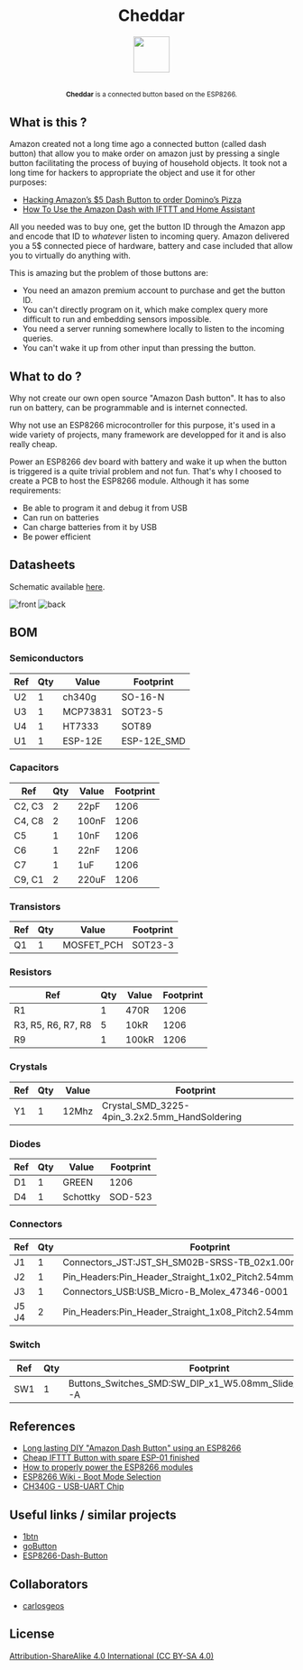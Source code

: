 <h1 align="center">Cheddar</h1>
<h6 align="center">
  <a href="https://en.wikipedia.org/wiki/Cheddar_cheese">
    <img  src="https://upload.wikimedia.org/wikipedia/commons/1/18/Somerset-Cheddar.jpg"
        height="64"
        width="64">
  </a>
</h6>
<p align="center">
<sup>
      <strong>Cheddar</strong> is a connected button based on the ESP8266.
</sup>
<br>

## What is this ?

Amazon created not a long time ago a connected button (called dash button) that allow you to make order on amazon just by pressing a single button facilitating the process of buying of household objects.
It took not a long time for hackers to appropriate the object and use it for other purposes:

  * [Hacking Amazon’s $5 Dash Button to order Domino’s Pizza](https://medium.com/@brody_berson/hacking-amazon-s-5-dash-button-to-order-domino-s-pizza-9d19c9d04646)
  * [How To Use the Amazon Dash with IFTTT and Home Assistant](https://www.youtube.com/watch?v=qZpJ9W0wCks)

All you needed was to buy one, get the button ID through the Amazon app and encode that ID to _whatever_ listen to incoming query.
Amazon delivered you a 5$ connected piece of hardware, battery and case included that allow you to virtually do anything with.

This is amazing but the problem of those buttons are:

  * You need an amazon premium account to purchase and get the button ID.
  * You can't directly program on it, which make complex query more difficult to run and embedding sensors impossible.
  * You need a server running somewhere locally to listen to the incoming queries.
  * You can't wake it up from other input than pressing the button.

## What to do ?

Why not create our own open source "Amazon Dash button". It has to also run on battery, can be programmable and is internet connected.

Why not use an ESP8266 microcontroller for this purpose, it's used in a wide variety of projects, many framework are developped for it and is also really cheap.

Power an ESP8266 dev board with battery and wake it up when the button is triggered is a quite trivial problem and not fun. That's why I choosed to create a PCB to host the ESP8266 module. Although it has some requirements:

  * Be able to program it and debug it from USB
  * Can run on batteries
  * Can charge batteries from it by USB
  * Be power efficient

## Datasheets

Schematic available [here](https://sendnu.de/f/f.php?h=1UXSZL2z&d=1).

![front](https://i.imgur.com/Qub6yDa.png)
![back](https://i.imgur.com/wW3HbY1.png)

## BOM

### Semiconductors

Ref | Qty | Value | Footprint
----|-----|-------|---------------
U2 | 1 | ch340g | SO-16-N
U3 | 1 | MCP73831 | SOT23-5
U4 | 1 | HT7333 | SOT89
U1 | 1 | ESP-12E | ESP-12E_SMD

### Capacitors

Ref | Qty | Value | Footprint
----|-----|-------|---------------
C2, C3 | 2 | 22pF | 1206
C4, C8 | 2 | 100nF | 1206
C5 | 1 | 10nF | 1206
C6 | 1 | 22nF | 1206
C7 | 1 | 1uF  | 1206
C9, C1 | 2 | 220uF | 1206

### Transistors

Ref | Qty | Value | Footprint
----|-----|-------|---------------
Q1  | 1   | MOSFET_PCH | SOT23-3

### Resistors

Ref | Qty | Value | Footprint
----|-----|-------|---------------
R1 | 1 | 470R | 1206
R3, R5, R6, R7, R8 | 5 | 10kR | 1206
R9 | 1 | 100kR | 1206

### Crystals

Ref | Qty | Value | Footprint
----|-----|-------|---------------
Y1 | 1 | 12Mhz | Crystal_SMD_3225-4pin_3.2x2.5mm_HandSoldering

### Diodes

Ref | Qty | Value | Footprint
----|-----|-------|---------------
D1 | 1 | GREEN | 1206
D4 | 1 | Schottky | SOD-523

### Connectors

Ref | Qty | Footprint
----|-----|---------------
J1 | 1 | Connectors_JST:JST_SH_SM02B-SRSS-TB_02x1.00mm_Angled
J2 | 1 | Pin_Headers:Pin_Header_Straight_1x02_Pitch2.54mm_SMD_Pin1Left
J3 | 1 | Connectors_USB:USB_Micro-B_Molex_47346-0001
J5 J4 | 2 | Pin_Headers:Pin_Header_Straight_1x08_Pitch2.54mm

### Switch

Ref | Qty | Footprint
----|-----|---------------
SW1 | 1 | Buttons_Switches_SMD:SW_DIP_x1_W5.08mm_Slide_Copal_CHS-A

## References

* [Long lasting DIY "Amazon Dash Button" using an ESP8266](https://www.youtube.com/watch?v=nbMfb0dIvYc&t=307s)
* [Cheap IFTTT Button with spare ESP-01 finished](https://www.youtube.com/watch?v=6JD2RMDM88Y)
* [How to properly power the ESP8266 modules](https://www.youtube.com/watch?v=wf_msvWv1jk)
* [ESP8266 Wiki - Boot Mode Selection](https://github.com/espressif/esptool/wiki/ESP8266-Boot-Mode-Selection)
* [CH340G - USB-UART Chip](http://www.sunrom.com/p/ch340g)

## Useful links / similar projects

* [1btn](https://github.com/knewron-technologies/1btn)
* [goButton](https://www.kickstarter.com/projects/805606890/gobutton-simple-wi-fi-connected-smart-button-for-e/description)
* [ESP8266-Dash-Button](https://github.com/DeqingSun/ESP8266-Dash-Button)

## Collaborators

* [carlosgeos](https://github.com/carlosgeos)

## License

[Attribution-ShareAlike 4.0 International (CC BY-SA 4.0)](https://creativecommons.org/licenses/by-sa/4.0/)
